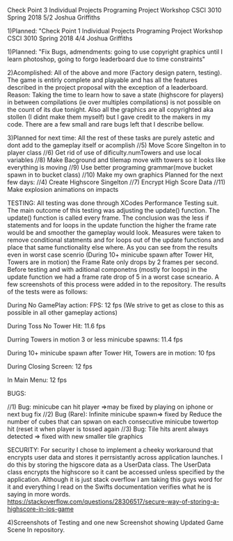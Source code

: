 Check Point 3 Individual Projects
Programing Project Workshop
CSCI 3010
Spring 2018 5/2
Joshua Griffiths

1)Planned: "Check Point 1 Individual Projects
Programing Project Workshop
CSCI 3010
Spring 2018 4/4
Joshua Griffiths

1)Planned: "Fix Bugs, admendments: going to use copyright graphics until I learn photoshop, going to forgo leaderboard due to time constraints"

2)Acomplished: All of the above and more (Factory design patern, testing). The game is entirly complete and playable and has all the features described in the project proposal with the exception of a leaderboard. Reason: Taking the time to learn how to save a state (highscore for players) in between compilations (ie over multiples compilations) is not possible on the count of its due tonight. Also all the graphics are all copyrighted aka stollen (I didnt make them myself) but I gave credit to the makers in my code. There are a few small and rare bugs left that I describe bellow. 

3)Planned for next time: All the rest of these tasks are purely astetic and dont add to the gameplay itself or acomplish 
//5) Move Score Singelton in to player class
//6) Get rid of use of dificulty.numTowers and use local variables
//8) Make Bacground and tilemap move with towers so it looks like everything is moving
//9) Use better programing grammar(move bucket spawn in to bucket class)
//10) Make my own graphics
Planned for the next few days:
//4) Create Highscore Singelton
//7) Encrypt High Score Data
//11) Make explosion animations on impacts

TESTING: All testing was done through XCodes Performance Testing suit. The main outcome of this testing was adjusting the update() function. The update() function is called every frame. The conclusion was the less if statements and for loops in the update function the higher the frame rate would be and smoother the gameplay would look. Measures were taken to remove conditional statments and for loops out of the update functions and place that same functionality else where. As you can see from the results even in worst case scenrio (During 10+ minicube spawn after Tower Hit, Towers are in motion) the Frame Rate only drops by 2 frames per second. Before testing and with aditional componetns (mostly for loops) in the update function we had a frame rate drop of 5 in a worst case scneario. A few screenshots of this process were added in to the repository. The results of the tests were as follows:

During No GamePlay action: FPS: 12 fps (We strive to get as close to this as possible in all other gameplay actions)

During Toss No Tower Hit: 11.6 fps

Durring Towers in motion 3 or less minicube spawns:  11.4 fps

During 10+ minicube spawn after Tower Hit, Towers are in motion: 10 fps


During Closing Screen: 12 fps

In Main Menu: 12 fps



BUGS:

//1) Bug: minicube can hit player =>may be fixed by playing on iphone or next bug fix
//2) Bug (Rare): Infinite minicube spawn=> fixed by Reduce the number of cubes that can spwan on each consecutive minicube towertop hit (reset it when player is tossed again
//3) Bug: Tile hits arent always detected => fixed with new smaller tile graphics



SECURITY: For security I chose to implement a cheeky workaround that encrypts user data and stores it perrsistantly across application launches. I do this by storing the higscore data as a UserData class. The UserData class encrypts the highscore so it cant be accessed unless specified by the application. Although it is just stack overflow I am taking this guys word for it and everything I read on the Swifts documentation verifies what he is saying in more words. https://stackoverflow.com/questions/28306517/secure-way-of-storing-a-highscore-in-ios-game 


4)Screenshots of Testing and one new Screenshot showing Updated Game Scene In repository. 


